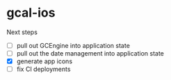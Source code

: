 # gcal-ios

Next steps

- [ ] pull out GCEngine into application state
- [ ] pull out the date management into application state
- [x] generate app icons
- [ ] fix CI deployments
